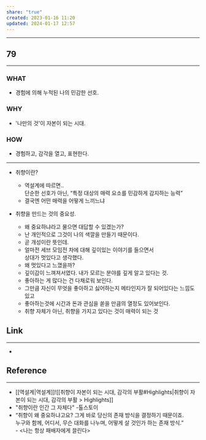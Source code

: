 ```yaml
---
share: "true"
created: 2023-01-16 11:20
updated: 2024-01-17 12:57
---
```


---
## 79
---
### WHAT
- 경험에 의해 누적된 나의 민감한 선호.
### WHY
- '나만의 것'이 자본이 되는 시대.
### HOW
- 경험하고, 감각을 열고, 표현한다.
---


- 취향이란?
	- 역설계에 따르면..  
	  단순한 선호가 아닌, “특정 대상의 매력 요소를 민감하게 감지하는 능력”
	- 결국엔 어떤 매력을 어떻게 느끼느냐

- 취향을 만드는 것의 중요성.
	- 왜 중요하냐라고 물으면 대답할 수 있겠는가?
	- 난 개인적으로 그것이 나의 색깔을 만들기 때문이다.
	- 곧 개성이란 뜻인데.
	- 얼마전 세브 모임전 차에 대해 깊이있는 이야기를 들으면서  
	  상대가 멋있다고 생각했다.
	- 왜 멋있다고 느꼈을까?
	- 깊이감이 느껴져서였다. 내가 모르는 분야를 깊게 알고 있다는 것.
	- 좋아하는 게 많다는 건 다채로워 보인다.
	- 그만큼 자신이 무엇을 좋아하고 싫어하는지 메타인지가 잘 되어있다는 느낌도 있고
	- 좋아하는것에 시간과 돈과 관심을 쏟을 만큼의 열정도 있어보인다.
	- 취향 자체가 아닌, 취향을 가지고 있다는 것이 매력이 되는 것


## Link
---
- 


## Reference
---
- [[역설계|역설계]]![[취향이 자본이 되는 시대, 감각의 부활#Highlights|취향이 자본이 되는 시대, 감각의 부활 > Highlights]]
- "취향이란 인간 그 자체다" -톨스토이
- “취향이 왜 중요하냐고요? 그게 바로 당신의 존재 방식을 결정하기 때문이죠.  
  누구와 함께, 어디서, 무슨 대화를 나누며, 어떻게 살 것인가 하는 존재 방식.”  
  \- <나는 항상 패배자에게 끌린다>